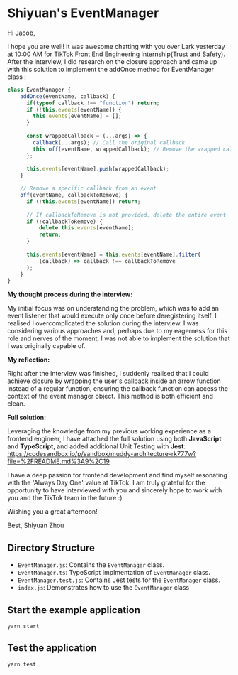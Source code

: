 # Shiyuan's EventManager


Hi Jacob,

I hope you are well! It was awesome chatting with you over Lark yesterday at 10:00 AM for TikTok Front End Engineering Internship(Trust and Safety). After the interview, I did research on the closure approach and came up with this solution to implement the addOnce method for EventManager class :

```javascript
class EventManager {
    addOnce(eventName, callback) {
      if(typeof callback !== "function") return;
      if (!this.events[eventName]) {
        this.events[eventName] = [];
      }
  
      const wrappedCallback = (...args) => {
        callback(...args); // Call the original callback
        this.off(eventName, wrappedCallback); // Remove the wrapped callback from
      };
  
      this.events[eventName].push(wrappedCallback);
    }

    // Remove a specific callback from an event
    off(eventName, callbackToRemove) {
      if (!this.events[eventName]) return;
  
      // If callbackToRemove is not provided, delete the entire event
      if (!callbackToRemove) {
          delete this.events[eventName];
          return;
      }
  
      this.events[eventName] = this.events[eventName].filter(
          (callback) => callback !== callbackToRemove
      );
    }
}
```

**My thought process during the interview:**

My initial focus was on understanding the problem, which was to add an event listener that would execute only once before deregistering itself. I realised I overcomplicated the solution during the interview. I was considering various approaches and, perhaps due to my eagerness for this role and nerves of the moment, I was not able to implement the solution that I was originally capable of. 

**My reflection:**

Right after the interview was finished, I suddenly realised that I could achieve closure by wrapping the user's callback inside an arrow function instead of a regular function, ensuring the callback function can access the context of the event manager object. This method is both efficient and clean.

**Full solution:**

Leveraging the knowledge from my previous working experience as a frontend engineer, I have attached the full solution using both **JavaScript** and **TypeScript**, and added additional Unit Testing with **Jest**:
https://codesandbox.io/p/sandbox/muddy-architecture-rk777w?file=%2FREADME.md%3A9%2C19

I have a deep passion for frontend development and find myself resonating with the 'Always Day One' value at TikTok. I am truly grateful for the opportunity to have interviewed with you and sincerely hope to work with you and the TikTok team in the future :)

Wishing you a great afternoon!

Best,
Shiyuan Zhou


## Directory Structure

- `EventManager.js`: Contains the `EventManager` class.
- `EventManager.ts`: TypeScript Implmentation of `EventManager` class.
- `EventManager.test.js`: Contains Jest tests for the `EventManager` class.
- `index.js`: Demonstrates how to use the `EventManager` class

## Start the example application
``` yarn start ```

## Test the application
``` yarn test ```